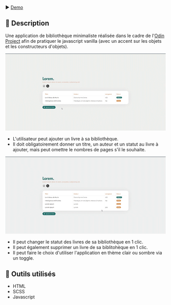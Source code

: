 ▶️ [Demo](https://web-lux.github.io/librairie/)

## 📄 Description
Une application de bibliothèque minimaliste réalisée dans le cadre de l'[Odin Project](https://www.theodinproject.com/lessons/node-path-javascript-library) afin de pratiquer le javascript vanilla (avec un accent sur les objets et les constructeurs d'objets).

![Gif de l'application](librairie1.gif)

- L'utilisateur peut ajouter un livre à sa bibliothèque.
- Il doit obligatoirement donner un titre, un auteur et un statut au livre à ajouter, mais peut omettre le nombres de pages s'il le souhaite.

![Gif de l'application](librairie2.gif)

- Il peut changer le statut des livres de sa bibliothèque en 1 clic. 
- Il peut également supprimer un livre de sa biblitohèque en 1 clic. 
- Il peut faire le choix d'utiliser l'application en thème clair ou sombre via un toggle. 

## 🔨 Outils utilisés
- HTML
- SCSS
- Javascript
